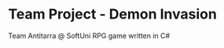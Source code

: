 Team Project - Demon Invasion 
===================

Team Antitarra @ SoftUni
RPG game written in C#
